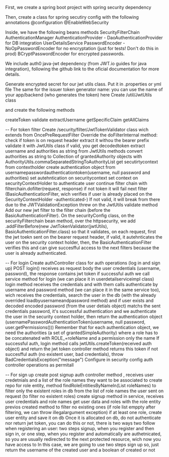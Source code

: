 First, we create a spring boot project with spring security dependency

Then, create a class for spring secutiry config with the following annotations
@configuration
@EnableWebSecurity

Inside, we have the following beans methods
SecurityFilterChain
AuthenticationManager
AuthenticationProvider - DaoAuthenticationProvider for DB integration 
UserDetailsService
PasswordEncoder - NoOpPasswordEncoder for no encryptation (just for tests! Don't do this in prod)
				BCryptPasswordEncoder for encrypted passwords.

We include auth0 java-jwt dependency (from JWT.io guides for java integration), following 
the github link to the oficial documentation for more details.

Generate encrypted secret for our jwt utils class. Put it in .properties or yml file
The same for the issuer token generator name: you can use the name of your app/backend
(who generates the token) here
Create /util/JwtUtils class

and create the following methods

createToken
validate
extractUsername
getSpecificClaim
getAllClaims

-- For token filter 
Create /security/filter/JwtTokenValidator class wich extends from OncePreRequestFilter
Override the doFilterInternal method:
check if token is on request header
extract it withou the bearer prefix
validate it with JwtUtils class
if valid, you get decodedtoken
extract username and authorities as string from JwtUtils methods
convert authorities as string to Collection of grantedAuthority objects with 
AuthorityUtils.commaSeparatedStringToAuthorityList
get secutirtycontext from contextholder
create authentication object from usernamepasswordauthenticationtoken(username, null password and authorities)
set autehntication on securitycontext
set context on securityContextHolder to authenticate user
continue filter chain with filterchain.dofilter(request, response)
if not token it will fail next filter (BasicAuthenticationFilter, wich verifies if user is already placed
on the SecurityContextHolder -authenticated-)
If not valid, it will break from there due to the JWTValidationException threw on the JwtUtils validate method
Add our new jwt filter to the filter chain (before the BasicAuthenticationFilter). On the securityConfig class,
on the securityFilterchain bean method, over the httpsecurity, we add 
.addFilterBefore(new JwtTokenValidator(jwtUtils), BasicAuthenticationFilter.class) so that it validates, on each
request, first the jwt toekn sent on the bearer request header, if valid, it autehnticates the user on the 
security context holder, then, the BasicAuthenticationFilter verifies this and can give succesfful access to the
next filters because the user is already authenticated. 

-- For login
Create authController class for auth operations (log in and sign up)
POST login() receives as request body the user credentials (username, password), the response contains jwt token if
successful auth
we call service method for login (we can place it in userdetailserviceimpl class)
login method receives the credentials and with them calls authenticate by username and password method (we can place
it in the same service too), wich receives the credentials, search the user in the db (with the already overrided
loadbyusernameandpassword method) and if user exists and decoded encoded password (from the user detials object)
matchs the sent credentials password, it's successful authentication and we authenticate the user in the security 
context holder, then return the authentication object 
(usernamePasswordAuthenticationToken(username, null password, user.getPermissions()))
Remember that for each authentication object, we need the authorities (a set of grantedSimpleAuthority) where a
role has to be concatenated with ROLE_+roleName and a permission only the name 
If successful auth, login method calls jwtUtils.createToken(received auth object) and return the jwt token
controller method returns this token
if not succesfful auth (no existent user, bad credentials), throw BadCredentialsException("message")
Configure in security config auth controller operations as permitall

-- For sign up
create post signup auth controller method , receives user credetnials and a list of the role names they want
to be associated to
create repo for role entity, method findRoleEntitiesByNameIn(List<String> roleNames) to filter only the existent 
roles in db from the list of role names the user sent on request (to filter no existent roles)
create signup method in service, receives user credentials and role names
get user data and roles with the role entity previos created method to filter no existing ones (if role list
emppty after filtering, we can throw illegalargument exception)
if at least one role, create user entity and save it on db
Once it is allocated on db, do not authenticate nor return jwt token, you can do this or not, there is two ways
two follow when registering an user: two steps signup, when you register and then sign in, or one step, when you 
register and automatically are authetnicated, so you are usually redirected to the next protected resource, wich
now you have access to
In this case, we are going to use two steps sign up
so, just return the username of the created user and a boolean of created or not






